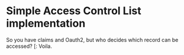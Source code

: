 Simple Access Control List implementation
=========================

So you have claims and Oauth2, but who decides which record can be accessed? [: Voila.
